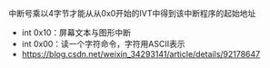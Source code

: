中断号乘以4字节才能从从0x0开始的IVT中得到该中断程序的起始地址

- int 0x10：屏幕文本与图形中断
- int 0x00：读一个字符命令，字符用ASCII表示
- https://blog.csdn.net/weixin_34293141/article/details/92178647